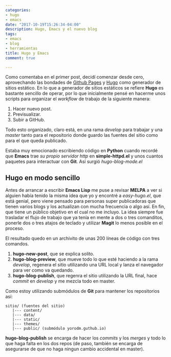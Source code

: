```yaml
---
categories:
- hugo
- emacs
date: "2017-10-19T15:26:34-04:00"
description: Hugo, Emacs y el nuevo blog
tags:
- emacs
- blog
- herramientas
title: Hugo y Emacs
comment: true

---
```


Como comentaba en el primer post, decidí comenzar desde cero, aprovechando las
bondades de [Github Pages](https://pages.github.com/ ) y
[Hugo](http://gohugo.io) como generador de sitios estático. En lo que a
generador de sitios estáticos se refiere **Hugo** es bastante sencillo de operar,
por lo que inicialmente pensé en hacerme unos scripts para organizar el
*workflow* de trabajo de la siguiente manera:

1. Hacer nuevo post.
2. Previsualizar.
3. Subir a GitHub.

Todo esto organizado, claro está, en una rama *develop* para trabajar y una
*master* tanto para el repositorio donde guardo las fuentes del sitio como para
el que queda publicado.

Estaba muy emocionado escribiendo código en **Python** cuando recordé que **Emacs**
trae *su propio servidor http* en **simple-httpd.el** y unos cuantos paquetes
para interactuar con **Git**. Así surgió *hugo-blog-mode.el*

## Hugo en modo sencillo

Antes de arrancar a escribir **Emacs Lisp** me puse a revisar **MELPA** a ver si
alguien había tenido la misma idea que yo y encontré a *easy-hugo.el*, que está
genial, pero viene pensado para personas super publicadoras que tienen varios
blogs y los actualizan con mucha frecuencia o algo así. En fin, que tiene un
público objetivo en el cual no me incluyo. La idea siempre fue trasladar el
flujo de trabajo que ya tenía en mente a dos o tres comanditos, ponerle dos o
tres atajos de teclado y utilizar **Magit** lo menos posible en el proceso.

El resultado quedo en un archivito de unas 200 líneas de código con tres comandos.

1. **hugo-new-post**, que se explica solito.
2. **hugo-blog-preview**, que mueve todo lo que esté haciendo a la rama *develop*,
   regenera el sitio utilizando una URL local y lanza el navegador para ver como
   va quedando.
3. **hugo-blog-publish**, que regenra el sitio utilizando la URL final, hace
   *commit* en *develop* y me mezcla todo en master.

Como estoy utilizando submódulos de **Git** para mantener los repositorios así:

```
sitio/ (fuentes del sitio)
   |--- content/
   |--- data/
   |--- static/
   |--- themes/
   |--- public/ (submódulo yorodm.guthub.io)
```

**hugo-blog-publish** se encarga de hacer los *commits* y los *merges* y todo lo que haga falta en los dos repos (de paso, también se encarga de asegurarse de que no haga ningun cambio accidental en master).
